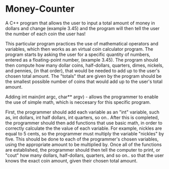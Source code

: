 # Money-Counter
 A C++ program that allows the user to input a total amount of money in dollars and change (example 3.45) and the program will then tell the user the number of each coin the user has!
 
 This particular program practices the use of mathematical operators and variables, which then works as an virtual coin calculator program. The program starts by asking the user for a specific quantity of numbers, entered as a floating-point number, (example 3.45). The program should then compute how many dollar coins, half-dollars, quarters, dimes, nickels, and pennies, (in that order), that would be needed to add up to the user's chosen total amount. The "totals" that are given by the program should be the smallest possible number of coins that would add up to the user's total amount.
 
 Adding int main(int argc, char** argv) - allows the programmer to enable the use of simple math, which is neccesary for this specific program.
 
 First, the programmer should add each variable as an "int" variable, such as, int dollars, int half dollars, int quarters, so on.. 
After this is completed, the programmer should then add functions that use basic math, in order to correctly calculate the the value of each variable. For example, nickles are equal to 5 cents, so the programmer must multiply the variable "nickles" by five. This should be done to each of the programmer's chosen variables, using the appropriate amount to be multiplied by. 
Once all of the functions are established, the programmer should then tell the computer to print, or "cout" how many dollars, half-dollars, quarters, and so on.. so that the user knows the exact coin amount, given their chosen total amount. 
